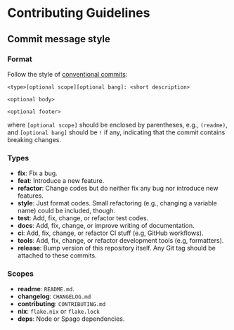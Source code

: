 # Contributing Guidelines

## Commit message style

### Format

Follow the style of [conventional commits][1]:

```
<type>[optional scope][optional bang]: <short description>

<optional body>

<optional footer>
```

where `[optional scope]` should be enclosed by parentheses, e.g., `(readme)`,
and `[optional bang]` should be `!` if any, indicating that the commit contains
breaking changes.

### Types

- **fix**: Fix a bug.
- **feat**: Introduce a new feature.
- **refactor**: Change codes but do neither fix any bug nor introduce new features.
- **style**: Just format codes. Small refactoring (e.g., changing a variable name)
  could be included, though.
- **test**: Add, fix, change, or refactor test codes.
- **docs**: Add, fix, change, or improve writing of documentation.
- **ci**: Add, fix, change, or refactor CI stuff (e.g, GitHub workflows).
- **tools**: Add, fix, change, or refactor development tools (e.g, formatters).
- **release**: Bump version of this repository itself. Any Git tag should be
  attached to these commits.

### Scopes

- **readme**: `README.md`.
- **changelog**: `CHANGELOG.md`
- **contributing**: `CONTRIBUTING.md`
- **nix**: `flake.nix` or `flake.lock`
- **deps**: Node or Spago dependencies.

[1]: https://www.conventionalcommits.org/en/v1.0.0/
